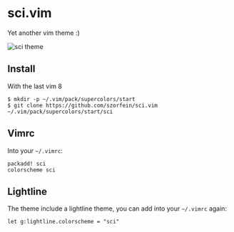 # sci.vim
Yet another vim theme :)

![sci theme](./screenshot.png)

## Install
With the last vim 8

    $ mkdir -p ~/.vim/pack/supercolors/start
    $ git clone https://github.com/szorfein/sci.vim ~/.vim/pack/supercolors/start/sci

## Vimrc
Into your `~/.vimrc`:

    packadd! sci
    colorscheme sci

## Lightline
The theme include a lightline theme, you can add into your `~/.vimrc` again:

    let g:lightline.colorscheme = "sci"
